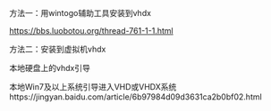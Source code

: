 方法一：用wintogo辅助工具安装到vhdx

https://bbs.luobotou.org/thread-761-1-1.html



方法二：安装到虚拟机vhdx





本地硬盘上的vhdx引导

本地Win7及以上系统引导进入VHD或VHDX系统https://jingyan.baidu.com/article/6b97984d09d3631ca2b0bf02.html